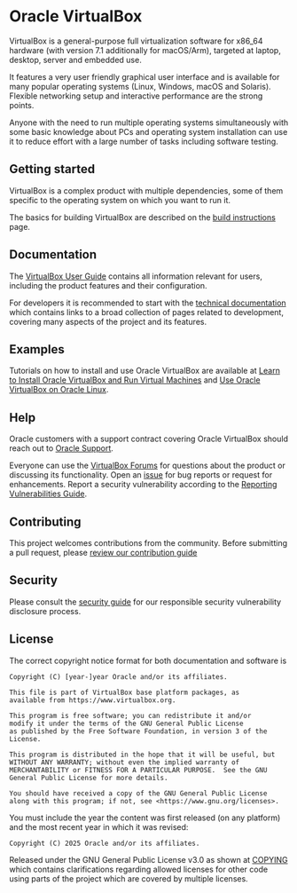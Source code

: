 # Oracle VirtualBox

VirtualBox is a general-purpose full virtualization software for x86_64
hardware (with version 7.1 additionally for macOS/Arm), targeted at laptop,
desktop, server and embedded use.

It features a very user friendly graphical user interface and is available for
many popular operating systems (Linux, Windows, macOS and Solaris). Flexible
networking setup and interactive performance are the strong points.

Anyone with the need to run multiple operating systems simultaneously with some
basic knowledge about PCs and operating system installation can use it to
reduce effort with a large number of tasks including software testing.

## Getting started

VirtualBox is a complex product with multiple dependencies, some of them
specific to the operating system on which you want to run it.

The basics for building VirtualBox are described on the [build
instructions](https://www.virtualbox.org/wiki/Build_instructions) page.

## Documentation

The [VirtualBox User
Guide](https://docs.oracle.com/en/virtualization/virtualbox/index.html)
contains all information relevant for users, including the product features and
their configuration.

For developers it is recommended to start with the [technical
documentation](https://www.virtualbox.org/wiki/Technical_documentation) which
contains links to a broad collection of pages related to development, covering
many aspects of the project and its features.

## Examples

Tutorials on how to install and use Oracle VirtualBox are available at
[Learn to Install Oracle VirtualBox and Run Virtual Machines](https://blogs.oracle.com/linux/post/learn-to-install-oracle-virtualbox-and-run-virtual-machines)
and [Use Oracle VirtualBox on Oracle Linux](https://docs.oracle.com/en/learn/ol-vbox/index.html).

## Help

Oracle customers with a support contract covering Oracle VirtualBox should
reach out to [Oracle Support](https://www.oracle.com/support/).

Everyone can use the [VirtualBox Forums](https://forums.virtualbox.org/)
for questions about the product or discussing its functionality. Open an [issue](issues)
for bug reports or request for enhancements. Report a security vulnerability
according to the [Reporting Vulnerabilities Guide](https://www.oracle.com/corporate/security-practices/assurance/vulnerability/reporting.html).

## Contributing

This project welcomes contributions from the community. Before submitting a
pull request, please [review our contribution guide](./CONTRIBUTING.md)

## Security

Please consult the [security guide](./SECURITY.md) for our responsible security vulnerability disclosure process.

## License

The correct copyright notice format for both documentation and software is

    Copyright (C) [year-]year Oracle and/or its affiliates.

    This file is part of VirtualBox base platform packages, as
    available from https://www.virtualbox.org.

    This program is free software; you can redistribute it and/or
    modify it under the terms of the GNU General Public License
    as published by the Free Software Foundation, in version 3 of the
    License.

    This program is distributed in the hope that it will be useful, but
    WITHOUT ANY WARRANTY; without even the implied warranty of
    MERCHANTABILITY or FITNESS FOR A PARTICULAR PURPOSE.  See the GNU
    General Public License for more details.

    You should have received a copy of the GNU General Public License
    along with this program; if not, see <https://www.gnu.org/licenses>.

You must include the year the content was first released (on any platform) and
the most recent year in which it was revised:

    Copyright (C) 2025 Oracle and/or its affiliates.

Released under the GNU General Public License v3.0 as shown at
[COPYING](./COPYING) which contains clarifications regarding allowed licenses
for other code using parts of the project which are covered by multiple
licenses.

